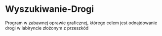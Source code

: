 # Wyszukiwanie-Drogi
Program w zabawnej oprawie graficznej, którego celem jest odnajdowanie drogi w labiryncie złożonym z przeszkód
